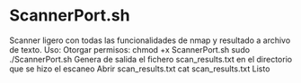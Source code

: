 # ScannerPort.sh
Scanner ligero con todas las funcionalidades de nmap y resultado a archivo de texto.
Uso: 
Otorgar permisos: chmod +x ScannerPort.sh
sudo ./ScannerPort.sh <Ip> 
Genera de salida el fichero scan_results.txt en el directorio que se hizo el escaneo
Abrir scan_results.txt
cat scan_results.txt
Listo


